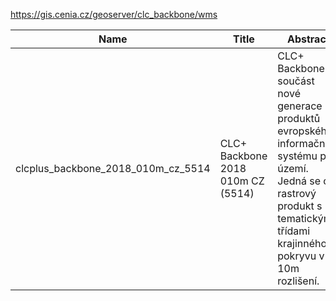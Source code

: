 https://gis.cenia.cz/geoserver/clc_backbone/wms

|Name|Title|Abstract|
|--|--|--|
|clcplus_backbone_2018_010m_cz_5514|CLC+ Backbone 2018 010m CZ (5514)|CLC+ Backbone je součást nové generace produktů evropského informačního systému pro území. Jedná se o rastrový produkt s 11 tematickými třídami krajinného pokryvu v 10m rozlišení.|
